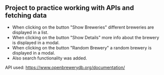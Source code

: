 <h2>Project to practice working with APIs and fetching data</h2>

<ul>
<li>When clicking on the button "Show Breweries" different breweries are displayed in a list.</li>
<li>When clicking on the button "Show Details" more info about the brewery is displayed in a modal.</li>
<li>When clicking on the button "Random Brewery" a random brewery is displayed in a modal.</li>
<li>Also search functionality was added.</li>
</ul>

API used: https://www.openbrewerydb.org/documentation/
